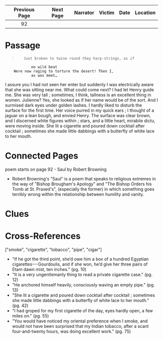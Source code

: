 | Previous Page | Next Page | Narrator | Victim | Date | Location |
|:-------------:|:---------:|---------:|-------:|-----:|---------:|
|      92       |           |          |        |      |          |

# Passage
>        Just broken to twine round they harp-strings, as if
                no wild beat
        Were now raging to torture the desert! Then I,
                as was meet…

I assure you I had not seen her enter but suddenly I was electrically aware that she was sitting near me. What could come next? I had let Henry guide me. She was very tall ; sometimes, I think, tallness is an excellent thing in women. Julienne? Yes, she looked as if her name would be of the sort. And I surmised dark eyes under golden lashes. I hardly liked to disturb the surface for the first time. Her voice purred in my quick ears ; I thought of a jaguar on a lean bough, and envied Henry. The surface was clear brown, and I discerned white figures within ; stars, and a little heart, mirabile dictu, were moving inside. She lit a cigarette and poured down cocktail after cocktail ; sometimes she made little dabbings with a butterfly of white lace to her mouth. 
# Connected Pages
poem starts on page 92 - Saul by Robert Browning
* Robert Browning's "Saul" is a poem that speaks to religious extremes in the way of "Bishop Brougham's Apology" and "The Bishop Orders his Tomb at St. Praxed's", (especially the former) in which something goes terribly wrong within the relationship between humility and vanity.

# Clues
# Cross-References
["smoke", "cigarette", "tobacco", "pipe", "cigar"]
* "If he got the third point, she’d owe him a box of a hundred Egyptian cigarettes---Gourdoulis, and if she won, he’d give her three pairs of Etam dawn mist, ten inches." (pg. 10)
* "It is a very ungentlemanly thing to read a private cigarette case." (pg. 12)
* "He anchored himself heavily, consciously waving an empty pipe." (pg. 13)
* "She lit a cigarette and poured down cocktail after cocktail ; sometimes she made little dabbings with a butterfly of white lace to her mouth." (pg. 42)
* "I had groped for my first cigarette of the day, eyes hardly open, a few miles on." (pg. 55)
* "You would have noticed my oriental preference when I smoke, and would not have been surprised that my Indian tobacco, after a scant four-and-twenty hours, was doing excellent work." (pg. 75)

